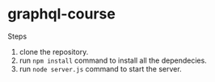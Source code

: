 # graphql-course

Steps
1. clone the repository.
2. run `npm install` command to install all the dependecies.
3. run `node server.js` command to start the server.
